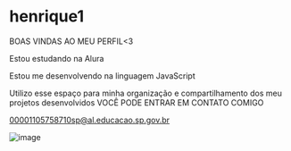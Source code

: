 # henrique1
BOAS VINDAS AO MEU PERFIL<3

  Estou estudando na Alura
  
Estou me desenvolvendo na linguagem JavaScript

Utilizo esse espaço para minha organização e compartilhamento dos meu projetos desenvolvidos
VOCÊ PODE ENTRAR EM CONTATO COMIGO 


00001105758710sp@al.educacao.sp.gov.br 


![image](https://github.com/henrique1920/henrique1/assets/171103231/acbe172b-8193-45c0-a01d-00be822a184f)

